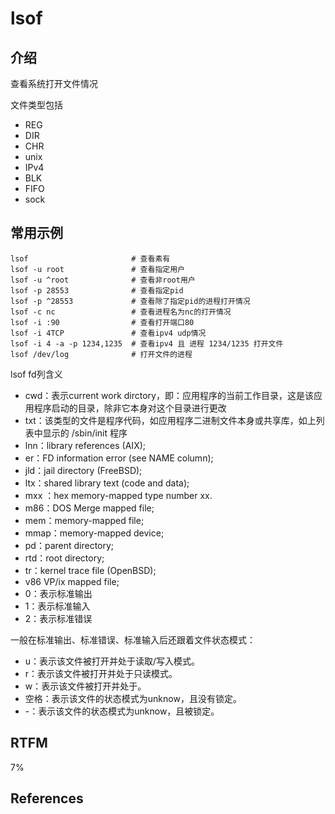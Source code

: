 
# lsof 

## 介绍

查看系统打开文件情况

文件类型包括

- REG 
- DIR
- CHR
- unix
- IPv4
- BLK
- FIFO
- sock

## 常用示例

```text
lsof                       # 查看素有
lsof -u root               # 查看指定用户
lsof -u ^root              # 查看非root用户
lsof -p 28553              # 查看指定pid
lsof -p ^28553             # 查看除了指定pid的进程打开情况
lsof -c nc                 # 查看进程名为nc的打开情况
lsof -i :90                # 查看打开端口80
lsof -i 4TCP               # 查看ipv4 udp情况
lsof -i 4 -a -p 1234,1235  # 查看ipv4 且 进程 1234/1235 打开文件
lsof /dev/log              # 打开文件的进程
```

lsof fd列含义

- cwd：表示current work dirctory，即：应用程序的当前工作目录，这是该应用程序启动的目录，除非它本身对这个目录进行更改
- txt：该类型的文件是程序代码，如应用程序二进制文件本身或共享库，如上列表中显示的 /sbin/init 程序
- lnn：library references (AIX);
- er：FD information error (see NAME column);
- jld：jail directory (FreeBSD);
- ltx：shared library text (code and data);
- mxx ：hex memory-mapped type number xx.
- m86：DOS Merge mapped file;
- mem：memory-mapped file;
- mmap：memory-mapped device;
- pd：parent directory;
- rtd：root directory;
- tr：kernel trace file (OpenBSD);
- v86  VP/ix mapped file;
- 0：表示标准输出
- 1：表示标准输入
- 2：表示标准错误

一般在标准输出、标准错误、标准输入后还跟着文件状态模式：

- u：表示该文件被打开并处于读取/写入模式。
- r：表示该文件被打开并处于只读模式。
- w：表示该文件被打开并处于。
- 空格：表示该文件的状态模式为unknow，且没有锁定。
- -：表示该文件的状态模式为unknow，且被锁定。


## RTFM

7%

## References

